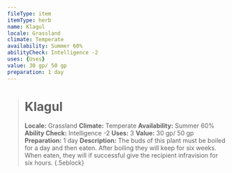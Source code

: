 ```yaml
---
fileType: item
itemType: herb
name: Klagul
locale: Grassland
climate: Temperate
availability: Summer 60%
abilityCheck: Intelligence -2
uses: {Uses}
value: 30 gp/ 50 gp
preparation: 1 day
---
```

>#  Klagul
>
> **Locale:** Grassland
> **Climate:** Temperate
> **Availability:** Summer 60%
> **Ability Check:** Intelligence -2
> **Uses:** 3
> **Value:** 30 gp/ 50 gp
> **Preparation:** 1 day
> **Description:** The buds of this plant must be boiled for a day and then eaten. After boiling they will keep for six weeks. When eaten, they will if successful give the recipient infravision for six hours.
{.5eblock}

